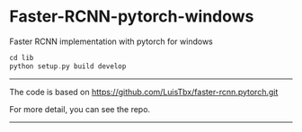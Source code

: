 # Faster-RCNN-pytorch-windows

Faster RCNN implementation with pytorch for windows


```c
cd lib
python setup.py build develop
```
---
The code is based on https://github.com/LuisTbx/faster-rcnn.pytorch.git

For more detail, you can see the repo.

---

